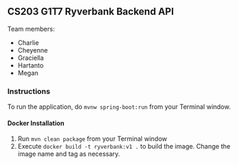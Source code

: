 ## CS203 G1T7 Ryverbank Backend API

Team members:
 - Charlie
 - Cheyenne
 - Graciella
 - Hartanto
 - Megan

### Instructions

To run the application, do `mvnw spring-boot:run` from your Terminal window.

#### Docker Installation

1. Run `mvn clean package` from your Terminal window
2. Execute `docker build -t ryverbank:v1 .` to build the image. Change the image name and tag as necessary.